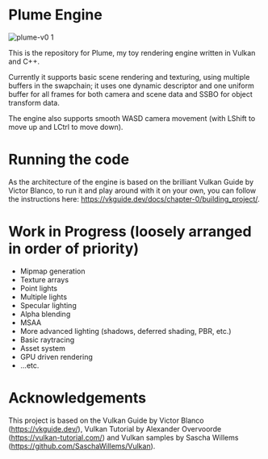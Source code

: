 # Plume Engine

![plume-v0 1](https://user-images.githubusercontent.com/55918604/225998504-cab5905c-f49e-477e-a29f-3d611d9a6aa4.png)

This is the repository for Plume, my toy rendering engine written in Vulkan and C++.

Currently it supports basic scene rendering and texturing, using multiple buffers in the swapchain; it uses one dynamic descriptor and one uniform buffer for all frames for both camera and scene data and SSBO for object transform data.

The engine also supports smooth WASD camera movement (with LShift to move up and LCtrl to move down).

# Running the code

As the architecture of the engine is based on the brilliant Vulkan Guide by Victor Blanco, to run it and play around with it on your own, you can follow the instructions here: https://vkguide.dev/docs/chapter-0/building_project/.

# Work in Progress (loosely arranged in order of priority)

* Mipmap generation
* Texture arrays
* Point lights
* Multiple lights
* Specular lighting
* Alpha blending
* MSAA
* More advanced lighting (shadows, deferred shading, PBR, etc.)
* Basic raytracing
* Asset system
* GPU driven rendering
* ...etc.

# Acknowledgements

This project is based on the Vulkan Guide by Victor Blanco (https://vkguide.dev/), Vulkan Tutorial by Alexander Overvoorde (https://vulkan-tutorial.com/) and Vulkan samples by Sascha Willems (https://github.com/SaschaWillems/Vulkan).

